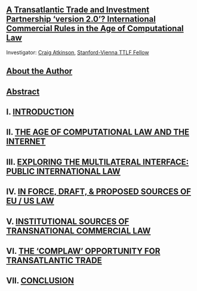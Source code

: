 ## [A Transatlantic Trade and Investment Partnership ‘version 2.0’? International Commercial Rules in the Age of Computational Law](https://github.com/lexmerca/TTIPv2_ToC)

Investigator: [Craig Atkinson](https://law.stanford.edu/directory/craig-atkinson/), [Stanford-Vienna TTLF Fellow](https://law.stanford.edu/transatlantic-technology-law-forum/#slsnav-fellows)

## [About the Author](https://github.com/lexmerca/TTIPv2_Abstract/blob/main/Author.md)

## [Abstract](https://github.com/lexmerca/TTIPv2_Abstract)

## I. [INTRODUCTION](https://github.com/lexmerca/TTIPv2_1/)

## II. [THE AGE OF COMPUTATIONAL LAW AND THE INTERNET](https://github.com/lexmerca/TTIPv2_2/)

## III. [EXPLORING THE MULTILATERAL INTERFACE: PUBLIC INTERNATIONAL LAW](https://github.com/lexmerca/TTIPv2_3/)

## IV. [IN FORCE, DRAFT, & PROPOSED SOURCES OF EU / US LAW](https://github.com/lexmerca/TTIPv2_4/)

## V. [INSTITUTIONAL SOURCES OF TRANSNATIONAL COMMERCIAL LAW](https://github.com/lexmerca/TTIPv2_5/)

## VI. [THE ‘COMPLAW’ OPPORTUNITY FOR TRANSATLANTIC TRADE](https://github.com/lexmerca/TTIPv2_6/)

## VII. [CONCLUSION](https://github.com/lexmerca/TTIPv2_7)


